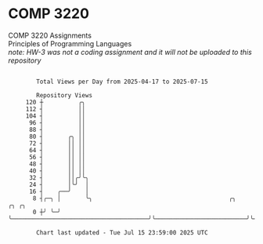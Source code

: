 # COMP 3220
COMP 3220 Assignments  
Principles of Programming Languages  
*note: HW-3 was not a coding assignment and it will not be uploaded to this repository*  

```

        Total Views per Day from 2025-04-17 to 2025-07-15

        Repository Views
     120 ┼          ╭╮
     112 ┤          ││
     104 ┤          ││
      96 ┤          ││
      88 ┤          ││
      80 ┤       ╭╮ ││
      72 ┤       ││ ││
      64 ┤       ││ ││
      56 ┤       ││ ││
      48 ┤       ││ ││
      40 ┤       ││ ││
      32 ┤       ││╭╯╰╮
      24 ┤       │╰╯  │
      16 ┤    ╭──╯    │
       8 ┤╭─╮ │       ╰╮                                       ╭╮                          ╭╮ ╭╮
       0 ┼╯ ╰─╯        ╰───────────────────────────────────────╯╰──────────────────────────╯╰─╯╰───

        Chart last updated - Tue Jul 15 23:59:00 2025 UTC
        
```

